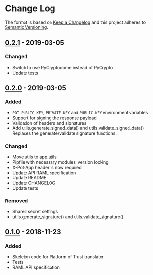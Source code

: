 # Change Log

The format is based on [Keep a Changelog](http://keepachangelog.com/) and this 
project adheres to [Semantic Versioning](http://semver.org/).

## [0.2.1] - 2019-03-05
### Changed
- Switch to use PyCryptodome instead of PyCrypto
- Update tests

## [0.2.0] - 2019-03-05
### Added
- `POT_PUBLIC_KEY`, `PRIVATE_KEY` and `PUBLIC_KEY` environment variables
- Support for signing the response payload
- Validation of headers and signatures
- Add utils.generate_signed_data() and utils.validate_signed_data()
Replaces the generate/validate signature functions.

### Changed
- Move utils to app.utils
- Pipfile with necessary modules, version locking
- X-Pot-App header is now required
- Update API RAML specification
- Update README
- Update CHANGELOG
- Update tests

### Removed
- Shared secret settings
- utils.generate_signature() and utils.validate_signature()

## [0.1.0] - 2018-11-23
### Added
- Skeleton code for Platform of Trust translator
- Tests
- RAML API specification

[Unreleased]: https://github.com/PlatformOfTrust/translator-skeleton-python/compare/0.2.1...HEAD
[0.2.1]: https://github.com/PlatformOfTrust/translator-skeleton-python/compare/0.2.0...0.2.1
[0.2.0]: https://github.com/PlatformOfTrust/translator-skeleton-python/compare/0.1.0...0.2.0
[0.1.0]: https://github.com/PlatformOfTrust/translator-skeleton-python/tree/0.1.0
